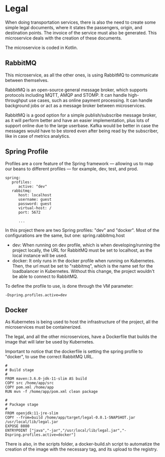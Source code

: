 # Legal
When doing transportation services, there is also the need to create some simple legal documents, where it states the passengers, origin, and destination 
points. The invoice of the service must also be generated. This microservice deals with the creation of these documents.

The microservice is coded in Kotlin.

## RabbitMQ
This microservice, as all the other ones, is using RabbitMQ to communicate between themselves.

RabbitMQ is an open-source general message broker, which supports protocols including MQTT, AMQP and STOMP. 
It can handle high-throughput use cases, such as online payment processing. 
It can handle background jobs or act as a message broker between microservices. 

RabbitMQ is a good option for a simple publish/subscribe message broker, as it will perform better and have an easier implementation, 
plus lots of support online due to the large userbase. Kafka would be better in case the messages would have to be stored even after being read by the 
subscriber, like in case of metrics analytics.

## Spring Profile
Profiles are a core feature of the Spring framework — allowing us to map our beans to different profiles — for example, dev, test, and prod.

```
spring:
   profiles:
      active: "dev"
   rabbitmq:
      host: localhost
      username: guest
      password: guest
      virtual-host: /
      port: 5672
      
      ...
```

In this project there are two Spring profiles: "dev" and "docker". Most of the configurations are the same, but one: spring.rabbitmq.host

- dev: When running on dev profile, which is when developing/running the project locally, the URL for RabbitMQ must be set to localhost, as the local instance will be used.
- docker: It only runs in the docker profile when running on Kubernetes. Then, the url must be set to "rabbitmq", which is the name set for the loadbalancer in Kubernetes. Without this change, the project wouldn't be able to connect to RabbitMQ.

To define the profile to use, is done through the VM parameter: 

`-Dspring.profiles.active=dev`

## Docker
As Kubernetes is being used to host the infrastructure of the project, all the microservices must be containerized.

The legal, and all the other microservices, have a Dockerfile that builds the image that will later be used by Kubernetes.

Important to notice that the dockerfile is setting the spring profile to "docker", to use the correct RabbitMQ URL.
```
#
# Build stage
#
FROM maven:3.6.0-jdk-11-slim AS build
COPY src /home/app/src
COPY pom.xml /home/app
RUN mvn -f /home/app/pom.xml clean package

#
# Package stage
#
FROM openjdk:11-jre-slim
COPY --from=build /home/app/target/legal-0.0.1-SNAPSHOT.jar /usr/local/lib/legal.jar
EXPOSE 8080
ENTRYPOINT ["java","-jar","/usr/local/lib/legal.jar","-Dspring.profiles.active=docker"]
```

There is also, in the scripts folder, a docker-build.sh script to automatize the creation of the image with the necessary tag, and its upload to the registry.